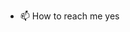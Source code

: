 - 📫 How to reach me 
                yes
<!---
MSweetney/MSweetney is a ✨ special ✨ repository because its `README.md` (this file) appears on your GitHub profile.
You can click the Preview link to take a look at your changes.
--->
